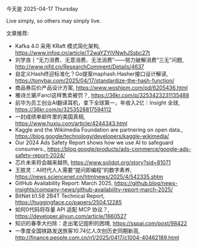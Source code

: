 今天是 2025-04-17 Thursday

Live simply, so others may simply live.

文章推荐:
- Kafka 4.0 采用 KRaft 模式简化架构, https://www.infoq.cn/article/T2waYZYIVNwhJSsbc27t
- 刘学良丨“无力消费、无意消费、无法消费”——努力破解消费“三无”问题, http://www.nifd.cn/ResearchComment/Details/4637
- 自定义Hash终迎标准化？Go提案maphash.Hasher接口设计解读, https://tonybai.com/2025/04/17/standardize-the-hash-function/
- 商品券后价产品设计方案, https://www.woshipm.com/pd/6205436.html
- 雅诗兰黛/Fancl这样售卖被罚？, https://36kr.com/p/3253423231135488
- 前华为员工创业AI翻译耳机，拿下全球第一，年收入2亿｜Insight 全球, https://36kr.com/p/3253528817594112
- 一封成绩单邮件里的美国真相, https://www.huxiu.com/article/4244343.html
- Kaggle and the Wikimedia Foundation are partnering on open data., https://blog.google/technology/developers/kaggle-wikimedia/
- Our 2024 Ads Safety Report shows how we use AI to safeguard consumers., https://blog.google/products/ads-commerce/google-ads-safety-report-2024/
- 芯片未来将会越来越热, https://www.solidot.org/story?sid=81071
- 王胜灵：AI时代人人需要“提问即编程”的数字素养, https://news.sciencenet.cn/htmlnews/2025/4/542335.shtm
- GitHub Availability Report: March 2025, https://github.blog/news-insights/company-news/github-availability-report-march-2025/
- BitNet b1.58 2B4T Technical Report, https://huggingface.co/papers/2504.12285
- 如何0代码将存量 API 适配 MCP 协议？, https://developer.aliyun.com/article/1660527
- 知识的春季大扫除：走出笔记囤积的困境, https://sspai.com/post/98422
- 一季度全国铁路发送旅客10.74亿人次创历史同期新高, http://finance.people.com.cn/n1/2025/0417/c1004-40462189.html
